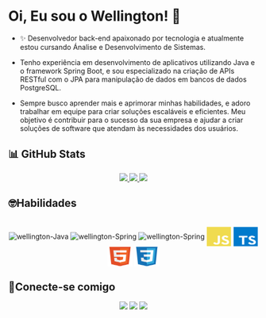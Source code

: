 # Oi, Eu sou o Wellington! 👋

- ✨ Desenvolvedor back-end apaixonado por tecnologia e atualmente estou cursando Ánalise e Desenvolvimento de Sistemas.

- Tenho experiência em desenvolvimento de aplicativos utilizando Java e o framework Spring Boot, e sou especializado na criação de APIs RESTful com o JPA para manipulação de dados em bancos de dados PostgreSQL.

- Sempre busco aprender mais e aprimorar minhas habilidades, e adoro trabalhar em equipe para criar soluções escaláveis e eficientes. Meu objetivo é contribuir para o sucesso da sua empresa e ajudar a criar soluções de software que atendam às necessidades dos usuários.
## 📊 GitHub Stats

<div align="center">
  <a href="https://github.com/wellingtonrsdev">
  <img height="180em" src="https://github-readme-stats-git-masterrstaa-rickstaa.vercel.app/api/?username=wellingtonrsdev&show_icons=true&theme=dracula&include_all_commits=true&count_private=true"/>
  <img height="180em" src="https://github-readme-stats-git-masterrstaa-rickstaa.vercel.app/api/top-langs/?username=wellingtonrsdev&layout=compact&langs_count=7&theme=dracula"/>
   <img height="180em" src="https://github-readme-streak-stats.herokuapp.com?user=wellingtonrsdev&theme=dracula"/>
  </a>
</div>

## 🤓Habilidades

<div align="center" style="display: inline_block"><br>
  <img align="center" alt="wellington-Java" height="40" width="50" src="https://cdn.jsdelivr.net/gh/devicons/devicon/icons/java/java-original.svg">
  <img align="center" alt="wellington-Spring" height="40" width="50" src="https://cdn.jsdelivr.net/gh/devicons/devicon/icons/spring/spring-original-wordmark.svg" />
  <img img align="center" alt="wellington-Spring" height="40" width="50" src="https://cdn.jsdelivr.net/gh/devicons/devicon/icons/postgresql/postgresql-plain-wordmark.svg" />
  <img align="center" alt="wellington-Js" height="40" width="50" src="https://raw.githubusercontent.com/devicons/devicon/master/icons/javascript/javascript-plain.svg"/>
  <img align="center" alt="wellington-Ts" height="40" width="50" src="https://raw.githubusercontent.com/devicons/devicon/master/icons/typescript/typescript-plain.svg">
  <img align="center" alt="wellington-HTML" height="40" width="50" src="https://raw.githubusercontent.com/devicons/devicon/master/icons/html5/html5-original.svg">
  <img align="center" alt="wellington-CSS" height="40" width="50" src="https://raw.githubusercontent.com/devicons/devicon/master/icons/css3/css3-original.svg">
</div>

## 🔌Conecte-se comigo

<div align="center">
   <a href = "https://rodrigueswellington3@gmail.com"><img src="https://img.shields.io/badge/-Gmail-%23333?style=for-the-badge&logo=gmail&logoColor=white" target="_blank"></a>
  <a href="https://www.linkedin.com/in/wellington-rodrigues-rsdev" target="_blank"><img src="https://img.shields.io/badge/-LinkedIn-%230077B5?style=for-the-badge&logo=linkedin&logoColor=white" target="_blank"></a>
  <a href="https://www.dio.me/users/rodrigueswellington3" target="_blank"><img src="https://img.shields.io/badge/-Meu perfil na dio-%230077B5?style=for-the-badge&logo=dio&logoColor=white" target="_blank"></a>
</div>
